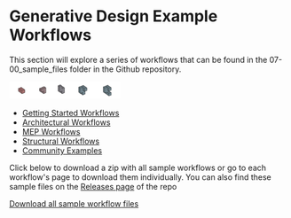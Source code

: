 # Generative Design Example Workflows

This section will explore a series of workflows that can be found in the 07-00_sample_files folder in the Github repository.

<img src="../assets/sample/sample.png" style="width:200px;"/>

* [Getting Started Workflows](04-01_getting-started-workflows/README.md) 
* [Architectural Workflows](04-02_architectural-workflows/README.md)
* [MEP Workflows](04-03_mep-workflows/README.md) 
* [Structural Workflows](04-04_structural-workflows/README.md)
* [Community Examples](04-05_community-examples.md)

Click below to download a zip with all sample workflows or go to each workflow's page to download them individually. You can also find these sample files on the [Releases page](https://github.com/DynamoDS/RefineryPrimer/releases) of the repo 

[Download all sample workflow files](https://github.com/DynamoDS/RefineryPrimer/releases/download/samples-v1/04-all-sample-workflows.zip)
